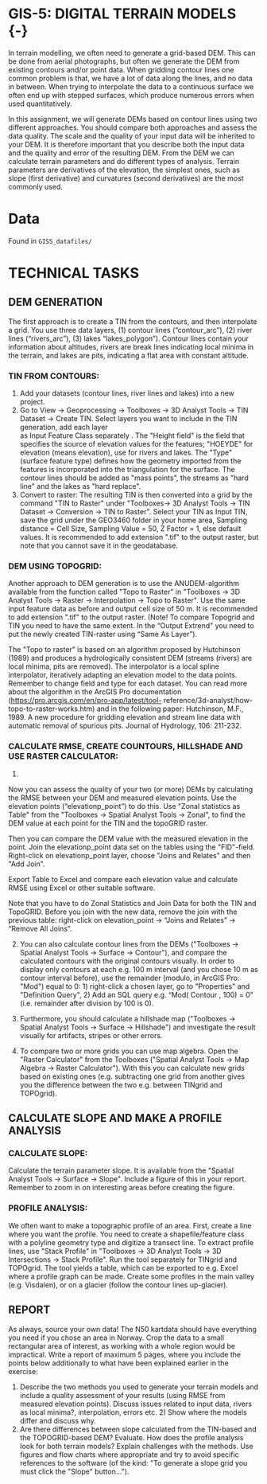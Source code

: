 # GIS-5: DIGITAL TERRAIN MODELS  {-}
 
In terrain modelling, we often need to generate a grid-based DEM. This can be done from 
aerial photographs, but often we generate the DEM from existing contours and/or point 
data. When gridding contour lines one common problem is that, we have a lot of data 
along the lines, and no data in between. When trying to interpolate the data to a 
continuous surface we often end up with stepped surfaces, which produce numerous 
errors when used quantitatively. 
 
In this assignment, we will generate DEMs based on contour lines using two different 
approaches. You should compare both approaches and assess the data quality. The scale 
and the quality of your input data will be inherited to your DEM. It is therefore important 
that you describe both the input data and the quality and error of the resulting DEM. From 
the DEM we can calculate terrain parameters and do different types of analysis. Terrain 
parameters are derivatives of the elevation, the simplest ones, such as slope (first 
derivative) and curvatures (second derivatives) are the most commonly used.

# Data
Found in `GIS5_datafiles/`

# TECHNICAL TASKS    
## DEM GENERATION   
The first approach is to create a TIN from the contours, and then interpolate a grid. You use 
three data layers, (1) contour lines (“contour_arc”), (2) river lines (“rivers_arc”), (3) lakes 
“lakes_polygon”). Contour lines contain your information about altitudes, rivers are break 
lines indicating local minima in the terrain, and lakes are pits, indicating a flat area with 
constant altitude. 
 
### TIN FROM CONTOURS: 
 
1)  Add your datasets (contour lines, river lines and lakes) into a new project.   
2)  Go to View → Geoprocessing → Toolboxes → 3D Analyst Tools → TIN Dataset → 
Create TIN. Select layers you want to include in the TIN generation, add each layer  
as Input Feature Class separately  . The "Height field" is the field that 
specifies the source of elevation values for the features; "HOEYDE" for elevation 
(means elevation), use <none> for rivers and lakes. The "Type" (surface feature 
type) defines how the geometry imported from the features is incorporated into the 
triangulation for the surface. The contour lines should be added as "mass points", 
the streams as "hard line" and the lakes as "hard replace". 
3)  Convert to raster: The resulting TIN is then converted into a grid by the command 
"TIN to Raster" under "Toolboxes→ 3D Analyst Tools → TIN Dataset → Conversion 
→ TIN to Raster". Select your TIN as Input TIN, save the grid under the GEO3460 
folder in your home area, Sampling distance = Cell Size, Sampling Value = 50, Z 
Factor = 1, else default values. It is recommended to add extension ".tif" to the 
output raster, but note that you cannot save it in the geodatabase. 

### DEM USING TOPOGRID:  
 
Another approach to DEM generation is to 
use the ANUDEM-algorithm available from 
the  function  called  "Topo  to  Raster"  in 
"Toolboxes → 3D Analyst Tools → Raster → 
Interpolation → Topo to Raster". Use the 
same input feature data as before and output 
cell size of 50 m. It is recommended to add 
extension ".tif" to the output raster. (Note! To 
compare Topogrid and TIN you need to have 
the same extent. In the “Output Extrend" you 
need  to put the newly  created  TIN-raster 
using “Same As Layer”). 

The "Topo to raster" is based on an algorithm proposed by Hutchinson (1989) and produces 
a hydrologically consistent DEM (streams (rivers) are local minima, pits are removed). The 
interpolator is a local spline interpolator, iteratively adapting an elevation model to the data 
points. Remember to change field and type for each dataset. You can read more about the 
algorithm in the ArcGIS Pro documentation (https://pro.arcgis.com/en/pro-app/latest/tool-
reference/3d-analyst/how-topo-to-raster-works.htm)  and  in  the  following  paper: 
Hutchinson, M.F., 1989. A new procedure for gridding elevation and stream line data with 
automatic removal of spurious pits. Journal of Hydrology, 106: 211-232.

### CALCULATE RMSE, CREATE COUNTOURS, HILLSHADE AND USE RASTER CALCULATOR: 
 
1)   
Now you can assess the quality of 
your two (or more) DEMs by 
calculating the RMSE between your 
DEM and measured elevation points. 
Use the elevation points 
(“elevationp_point”) to do this. Use 
"Zonal statistics as Table" from the 
"Toolboxes → Spatial Analyst Tools → 
Zonal", to find the DEM value at each 
point for the TIN and the topoGRID 
raster. 
 
   
Then you can compare the DEM value 
with the measured elevation in the 
point. Join the elevationp_point data 
set on the tables using the "FID"-field. 
Right-click on elevationp_point layer, 
choose "Joins and Relates" and then 
"Add Join".

Export Table to Excel and compare 
each elevation value and calculate 
RMSE using Excel or other suitable 
software.  
 
  Note that you have to do Zonal Statistics and Join Data for both the TIN and 
  TopoGRID. Before you join with the new data, remove the join with the previous 
  table: right-click on elevation_point → “Joins and Relates” → “Remove All Joins”. 

2)  You can also calculate contour lines from the DEMs ("Toolboxes → Spatial Analyst 
Tools → Surface → Contour"), and compare the calculated contours with the 
original contours visually. In order to display only contours at each e.g. 100 m 
interval (and you chose 10 m as contour interval before), use the remainder 
(modulo, in ArcGIS Pro: "Mod") equal to 0: 1) right-click a chosen layer, go to 
"Properties" and "Definition Query", 2) Add an SQL query e.g. “Mod( Contour , 100) 
= 0” (i.e. remainder after division by 100 is 0).  
 
3)  Furthermore, you should calculate a hillshade map ("Toolboxes → Spatial Analyst 
Tools → Surface → Hillshade") and investigate the result visually for artifacts, stripes 
or other errors.  
 
4)  To compare two or more grids you can use map algebra. Open the "Raster 
Calculator" from the Toolboxes ("Spatial Analyst Tools → Map Algebra → Raster 
Calculator"). With this you can calculate new grids based on existing ones (e.g. 
subtracting one grid from another gives you the difference between the two e.g. 
between TINgrid and TOPOgrid). 


## CALCULATE SLOPE AND MAKE A PROFILE ANALYSIS    
 
### CALCULATE SLOPE: 
 
Calculate the terrain parameter slope. It is available from the "Spatial Analyst Tools → 
Surface → Slope". Include a figure of this in your report. Remember to zoom in on 
interesting areas before creating the figure.    
 
### PROFILE ANALYSIS: 
 
We often want to make a topographic profile of an area. First, create a line where you want 
the profile. You need to create a shapefile/feature class with a polyline geometry type and 
digitize a transect line. To extract profile lines, use "Stack Profile" in "Toolboxes → 3D 
Analyst Tools → 3D Intersections → Stack Profile". Run the tool separately for TINgrid and 
TOPOgrid. The tool yields a table, which can be exported to e.g. Excel where a profile graph 
can be made. Create some profiles in the main valley (e.g. Visdalen), or on a glacier (follow 
the contour lines up-glacier).

## REPORT 
 
As always, source your own data! The N50 kartdata should have everything you need if you 
chose an area in Norway. Crop the data to a small rectangular area of interest, as working 
with a whole region would be impractical. 
Write a report of maximum 5 pages, where you include the points below additionally to 
what have been explained earlier in the exercise: 
 
1)  Describe the two methods you used to generate your terrain models and include a 
quality assessment of your results (using RMSE from measured elevation points). 
Discuss issues related to input data, rivers as local minima?, interpolation, errors etc.   2)  Show where the models differ and discuss why.  
3)  Are there differences between slope calculated from the TIN-based and the 
TOPOGRID-based DEM? Evaluate. How does the profile analysis look for both 
terrain models? Explain challenges with the methods. Use figures and flow charts 
where appropriate and try to avoid specific references to the software (of the kind: 
"To generate a slope grid you must click the "Slope" button...").